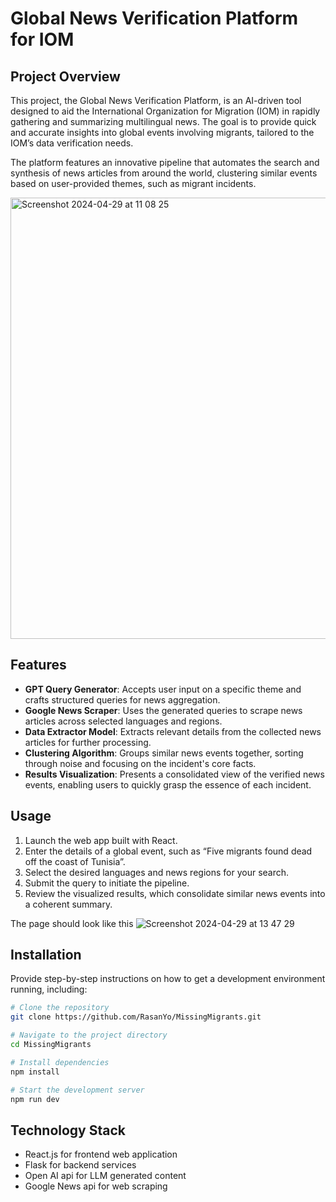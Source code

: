 # Global News Verification Platform for IOM

## Project Overview

This project, the Global News Verification Platform, is an AI-driven tool designed to aid the International Organization for Migration (IOM) in rapidly gathering and summarizing multilingual news. The goal is to provide quick and accurate insights into global events involving migrants, tailored to the IOM’s data verification needs.

The platform features an innovative pipeline that automates the search and synthesis of news articles from around the world, clustering similar events based on user-provided themes, such as migrant incidents.

<img width="706" alt="Screenshot 2024-04-29 at 11 08 25" src="https://github.com/RasanYo/MissingMigrants/assets/25123133/cf5effb9-bb91-4e8c-a664-881acc297820">

## Features

- **GPT Query Generator**: Accepts user input on a specific theme and crafts structured queries for news aggregation.
- **Google News Scraper**: Uses the generated queries to scrape news articles across selected languages and regions.
- **Data Extractor Model**: Extracts relevant details from the collected news articles for further processing.
- **Clustering Algorithm**: Groups similar news events together, sorting through noise and focusing on the incident's core facts.
- **Results Visualization**: Presents a consolidated view of the verified news events, enabling users to quickly grasp the essence of each incident.

## Usage

1. Launch the web app built with React.
2. Enter the details of a global event, such as “Five migrants found dead off the coast of Tunisia”.
3. Select the desired languages and news regions for your search.
4. Submit the query to initiate the pipeline.
5. Review the visualized results, which consolidate similar news events into a coherent summary.

The page should look like this
![Screenshot 2024-04-29 at 13 47 29](https://github.com/RasanYo/MissingMigrants/assets/25123133/3c9ec1ce-10df-4b84-b991-c2820746fddb)

## Installation

Provide step-by-step instructions on how to get a development environment running, including:

```bash
# Clone the repository
git clone https://github.com/RasanYo/MissingMigrants.git

# Navigate to the project directory
cd MissingMigrants

# Install dependencies
npm install

# Start the development server
npm run dev
```

## Technology Stack

- React.js for frontend web application
- Flask for backend services
- Open AI api for LLM generated content
- Google News api for web scraping
